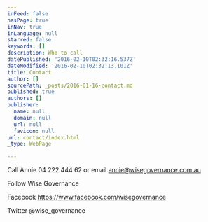 ```yaml
---
inFeed: false
hasPage: true
inNav: true
inLanguage: null
starred: false
keywords: []
description: Who to call
datePublished: '2016-02-10T02:32:16.537Z'
dateModified: '2016-02-10T02:32:13.101Z'
title: Contact
author: []
sourcePath: _posts/2016-01-16-contact.md
published: true
authors: []
publisher:
  name: null
  domain: null
  url: null
  favicon: null
url: contact/index.html
_type: WebPage

---
```

Call Annie 04 222 444 62 or email annie@wisegovernance.com.au

Follow Wise Governance

Facebook https://www.facebook.com/wisegovernance

Twitter @wise\_governance